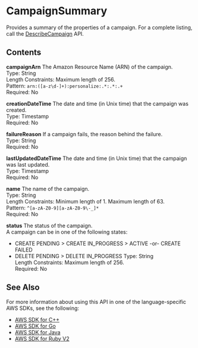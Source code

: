 # CampaignSummary<a name="API_CampaignSummary"></a>

Provides a summary of the properties of a campaign\. For a complete listing, call the [DescribeCampaign](API_DescribeCampaign.md) API\.

## Contents<a name="API_CampaignSummary_Contents"></a>

 **campaignArn**   <a name="personalize-Type-CampaignSummary-campaignArn"></a>
The Amazon Resource Name \(ARN\) of the campaign\.  
Type: String  
Length Constraints: Maximum length of 256\.  
Pattern: `arn:([a-z\d-]+):personalize:.*:.*:.+`   
Required: No

 **creationDateTime**   <a name="personalize-Type-CampaignSummary-creationDateTime"></a>
The date and time \(in Unix time\) that the campaign was created\.  
Type: Timestamp  
Required: No

 **failureReason**   <a name="personalize-Type-CampaignSummary-failureReason"></a>
If a campaign fails, the reason behind the failure\.  
Type: String  
Required: No

 **lastUpdatedDateTime**   <a name="personalize-Type-CampaignSummary-lastUpdatedDateTime"></a>
The date and time \(in Unix time\) that the campaign was last updated\.  
Type: Timestamp  
Required: No

 **name**   <a name="personalize-Type-CampaignSummary-name"></a>
The name of the campaign\.  
Type: String  
Length Constraints: Minimum length of 1\. Maximum length of 63\.  
Pattern: `^[a-zA-Z0-9][a-zA-Z0-9\-_]*`   
Required: No

 **status**   <a name="personalize-Type-CampaignSummary-status"></a>
The status of the campaign\.  
A campaign can be in one of the following states:  
+ CREATE PENDING > CREATE IN\_PROGRESS > ACTIVE \-or\- CREATE FAILED
+ DELETE PENDING > DELETE IN\_PROGRESS
Type: String  
Length Constraints: Maximum length of 256\.  
Required: No

## See Also<a name="API_CampaignSummary_SeeAlso"></a>

For more information about using this API in one of the language\-specific AWS SDKs, see the following:
+  [AWS SDK for C\+\+](https://docs.aws.amazon.com/goto/SdkForCpp/personalize-2018-05-22/CampaignSummary) 
+  [AWS SDK for Go](https://docs.aws.amazon.com/goto/SdkForGoV1/personalize-2018-05-22/CampaignSummary) 
+  [AWS SDK for Java](https://docs.aws.amazon.com/goto/SdkForJava/personalize-2018-05-22/CampaignSummary) 
+  [AWS SDK for Ruby V2](https://docs.aws.amazon.com/goto/SdkForRubyV2/personalize-2018-05-22/CampaignSummary) 